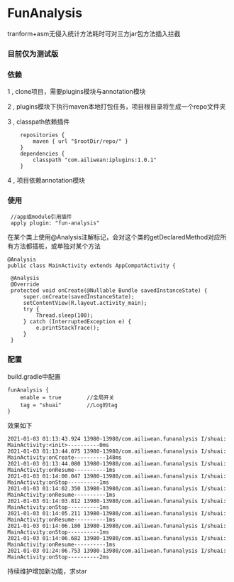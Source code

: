
# FunAnalysis
tranform+asm无侵入统计方法耗时可对三方jar包方法插入拦截

### 目前仅为测试版

### 依赖

 1 , clone项目，需要plugins模块与annotation模块
 
 2 , plugins模块下执行maven本地打包任务，项目根目录将生成一个repo文件夹
 
 3 , classpath依赖插件
```
    repositories {
        maven { url "$rootDir/repo/" }
    }
    dependencies {
        classpath "com.ailiwean:iplugins:1.0.1"
    }
```

4 , 项目依赖annotation模块

### 使用
    
 ```
  //app或module引用插件  
  apply plugin: "fun-analysis"
```

  
  


   在某个类上使用@Analysis注解标记，会对这个类的getDeclaredMethod对应所有方法都插桩，或单独对某个方法
   ```
@Analysis
public class MainActivity extends AppCompatActivity {

    @Analysis
    @Override
    protected void onCreate(@Nullable Bundle savedInstanceState) {
        super.onCreate(savedInstanceState);
        setContentView(R.layout.activity_main);
        try {
            Thread.sleep(100);
        } catch (InterruptedException e) {
            e.printStackTrace();
        }
    }

```

### 配置
    
   build.gradle中配置
   

```
funAnalysis {
    enable = true        //全局开关
    tag = "shuai"        //Log的tag
}
```
效果如下


```
2021-01-03 01:13:43.924 13980-13980/com.ailiwean.funanalysis I/shuai: MainActivity:<init>----------0ms
2021-01-03 01:13:44.075 13980-13980/com.ailiwean.funanalysis I/shuai: MainActivity:onCreate----------148ms
2021-01-03 01:13:44.080 13980-13980/com.ailiwean.funanalysis I/shuai: MainActivity:onResume----------1ms
2021-01-03 01:14:00.047 13980-13980/com.ailiwean.funanalysis I/shuai: MainActivity:onStop----------1ms
2021-01-03 01:14:02.350 13980-13980/com.ailiwean.funanalysis I/shuai: MainActivity:onResume----------1ms
2021-01-03 01:14:03.812 13980-13980/com.ailiwean.funanalysis I/shuai: MainActivity:onStop----------1ms
2021-01-03 01:14:05.211 13980-13980/com.ailiwean.funanalysis I/shuai: MainActivity:onResume----------1ms
2021-01-03 01:14:06.180 13980-13980/com.ailiwean.funanalysis I/shuai: MainActivity:onStop----------1ms
2021-01-03 01:14:06.682 13980-13980/com.ailiwean.funanalysis I/shuai: MainActivity:onResume----------1ms
2021-01-03 01:24:06.753 13980-13980/com.ailiwean.funanalysis I/shuai: MainActivity:onStop----------2ms
```
持续维护增加新功能，求star
